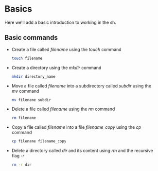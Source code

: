 # Basics

Here we'll add a basic introduction to working in the sh.

## Basic commands

- Create a file called *filename* using the *touch* command

  ```sh
  touch filename
  ```

- Create a directory using the *mkdir* command

  ```sh
  mkdir directory_name
  ```

- Move a file called *filename* into a subdirectory called *subdir* using the *mv* command

  ```sh
  mv filename subdir
  ```

- Delete a file called *filename* using the *rm* command

  ```sh
  rm filename
  ```
- Copy a file called *filename* into a file *filename_copy* using the *cp* command

  ```sh
  cp filename filename_copy
  ```

- Delete a directory called *dir* and its content using *rm* and the recursive flag *-r*

  ```sh
  rm -r dir
  ```
